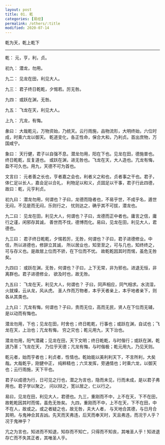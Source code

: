 ```yaml
---
layout: post
title: 01. 乾
categories: [易经]
permalink: /others/:title
modified: 2020-07-14
---
```


乾为天，乾上乾下

---

乾： 元，亨，利，贞。

初九： 潜龙，勿用。

九二： 见龙在田，利见大人。

九三： 君子终日乾乾，夕惕若。厉无咎。

九四： 或跃在渊，无咎。

九五： 飞龙在天，利见大人。

上九： 亢龙，有悔。

彖曰： 大哉乾元，万物资始，乃统天。云行雨施，品物流形，大明终始，六位时成，时乘六龙以御天。
乾道变化，各正性命，保合大和，乃利贞。首出庶物，万国咸宁。

象曰： 天行健，君子以自强不息。潜龙勿用，阳在下也。见龙在田，德施普也。终日乾乾，反复道也。
或跃在渊，进无咎也。飞龙在天，大人造也。亢龙有悔，盈不可久也。用九，天德不可为首也。

文言曰： 元者善之长也，亨者嘉之会也，利者义之和也，贞者事之干也。君子，体仁足以长人，嘉会足以合礼，
利物足以和义，贞固足以干事，君子行此四德，故曰：乾，元亨利贞。

初九曰： 潜龙勿用，何谓也？子曰，龙德而隐者也，不易乎世，不成乎名，遁世无闷，不见是而无闷，乐则行之，
忧则达之，确乎其不可拔，潜龙也。

九二曰： 见龙在田，利见大人，何谓也？子曰，龙德而正中者也。庸言之信，庸行之谨，闲邪存其诚，
善世而不伐，德博而化。易曰，见龙在田，利见大人，君德也。

九三曰： 君子终日乾乾，夕惕若厉，无咎，何谓也？子曰，君子进德修业。中信，所以进德也，修辞立其诚，
所以居业也，知至至之，可与几也，知终终之，可与存义也。是故居上位而不骄，在下位而不忧。
故乾乾因其时而惕，虽危无咎矣。

九四曰： 或跃在渊，无咎，何谓也？子曰，上下无常，非为邪也。进退无恒，非离群也。君子进德修业，
欲及时也，故无咎。

九五曰： 飞龙在天，利见大人，何谓也？ 子曰，同声相应，同气相求。水流湿，火就燥，云从龙，风从虎。
圣人作而万物者，本乎天者亲上，本乎地者亲下，则各从其类也。

上九曰： 亢龙有悔，何谓也？子曰，贵而无位，高而无民，贤人在下位而无辅，是以动而有悔也。

潜龙勿用，下也；见龙在田，时舍也；终日乾乾，行事也；或跃在渊，自试也；飞龙在天，上治也；亢龙有悔，
穷之灾也；乾元用九，天下治也。

潜龙勿用，阳气潜藏；见龙在田，天下文明；终日乾乾，与时偕行；或跃在渊，乾道乃革；飞龙在天，
乃位乎天德；亢龙有悔，与时偕极；乾元用九，乃见天则。

乾元者，始而亨者也；利贞者，性情也。乾始能以美利利天下，不言所利，大矣哉。大哉乾乎，刚健中正，
纯粹精也；六爻发挥，旁通情也；时乘六龙，以御天也；云行雨施，天下平也。

君子以成德为行，日可见之行也，潜之为言也，隐而未见，行而未成，是以君子弗用也。君子学以聚之，
问以辩之，宽以居之，仁以行之。

易曰，见龙在田，利见大人，君德也。九三，重刚而不中，上不在天，下不在田，故乾乾因其时而惕，虽危无咎矣。
九四，重刚而不中，上不在天，下不在田，中不在人，故或之。或之者疑之也，故无咎，夫大人者，
与天地合其德，与日月合其明，与鬼神合其吉凶。先天而天弗违，后天而奉天时，天且弗违，而况于人乎？
况于鬼神乎？

亢之为言也，知进而不知退，知存而不知亡，只得而不知丧，其唯圣人乎！知进退存亡而不失其正者，其唯圣人乎。

